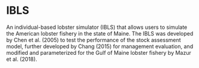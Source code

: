 # IBLS
An individual-based lobster simulator (IBLS) that allows users to simulate the American lobster fishery in the state of Maine. The IBLS was developed by Chen et al. (2005) to test the performance of the stock assessment model, further developed by Chang (2015) for management evaluation, and modified and parameterized for the Gulf of Maine lobster fishery by Mazur et al. (2018). 

